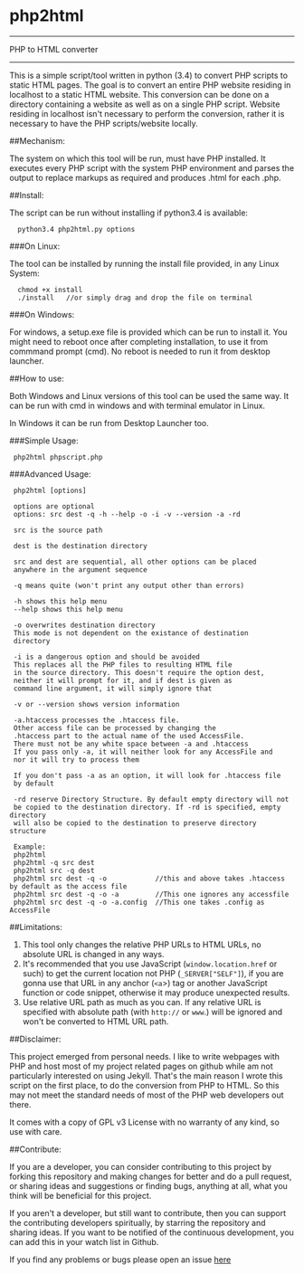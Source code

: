 # php2html
**********************
PHP to HTML converter
**********************

This is a simple script/tool written in python (3.4) to convert PHP scripts to static HTML pages. The goal is to convert an entire PHP website residing in localhost to a static HTML website. This conversion can be done on a directory containing a website as well as on a single PHP script. Website residing in localhost isn't necessary to perform the conversion, rather it is necessary to have the PHP scripts/website locally.

##Mechanism:

The system on which this tool will be run, must have PHP installed. It executes every PHP script with the system PHP environment and parses the output to replace markups as required and produces .html for each .php.

##Install:

The script can be run without installing if python3.4 is available:

      python3.4 php2html.py options
      
###On Linux:

The tool can be installed by running the install file provided, in any Linux System:

      chmod +x install
      ./install   //or simply drag and drop the file on terminal
      
###On Windows:

For windows, a setup.exe file is provided which can be run to install it. You might need to reboot once after completing installation, to use it from commmand prompt (cmd). No reboot is needed to run it from desktop launcher.

##How to use:

Both Windows and Linux versions of this tool can be used the same way. It can be run with cmd in windows and with terminal emulator in Linux.

In Windows it can be run from Desktop Launcher too.

###Simple Usage:

     php2html phpscript.php

###Advanced Usage: 

     php2html [options]
   
     options are optional
     options: src dest -q -h --help -o -i -v --version -a -rd
   
     src is the source path
   
     dest is the destination directory
     
     src and dest are sequential, all other options can be placed
     anywhere in the argument sequence
   
     -q means quite (won't print any output other than errors)
   
     -h shows this help menu
     --help shows this help menu
   
     -o overwrites destination directory
     This mode is not dependent on the existance of destination
     directory
   
     -i is a dangerous option and should be avoided
     This replaces all the PHP files to resulting HTML file
     in the source directory. This doesn't require the option dest,
     neither it will prompt for it, and if dest is given as
     command line argument, it will simply ignore that
     
     -v or --version shows version information
     
     -a.htaccess processes the .htaccess file.
     Other access file can be processed by changing the
     .htaccess part to the actual name of the used AccessFile.
     There must not be any white space between -a and .htaccess
     If you pass only -a, it will neither look for any AccessFile and
     nor it will try to process them
   
     If you don't pass -a as an option, it will look for .htaccess file
     by default
   
     -rd reserve Directory Structure. By default empty directory will not
     be copied to the destination directory. If -rd is specified, empty directory
     will also be copied to the destination to preserve directory structure
   
     Example:
     php2html
     php2html -q src dest
     php2html src -q dest
     php2html src dest -q -o            //this and above takes .htaccess by default as the access file
     php2html src dest -q -o -a         //This one ignores any accessfile
     php2html src dest -q -o -a.config  //This one takes .config as AccessFile
     
##Limitations:

 1. This tool only changes the relative PHP URLs to HTML URLs, no absolute URL is changed in any ways.
 2. It's recommended that you use JavaScript (`window.location.href` or such) to get the current location not PHP (`_SERVER["SELF"]`), if you are gonna use that URL in any anchor (`<a`>) tag or another JavaScript function or code snippet, otherwise it may produce unexpected results.
 3. Use relative URL path as much as you can. If any relative URL is specified with absolute path (with `http://` or `www`.) will be ignored and won't be converted to HTML URL path.

##Disclaimer:

This project emerged from personal needs. I like to write webpages with PHP and host most of my project related pages on github while am not particularly interested on using Jekyll. That's the main reason I wrote this script on the first place, to do the conversion from PHP to HTML. So this may not meet the standard needs of most of the PHP web developers out there.

It comes with a copy of GPL v3 License with no warranty of any kind, so use with care.


##Contribute:

If you are a developer, you can consider contributing to this project by forking this repository and making changes for better and do a pull request, or sharing ideas and suggestions or finding bugs, anything at all, what you think will be beneficial for this project.

If you aren't a developer, but still want to contribute, then you can support the contributing developers spiritually, by starring the repository and sharing ideas. If you want to be notified of the continuous development, you can add this in your watch list in Github.

If you find any problems or bugs please open an issue [here](https://github.com/neurobin/php2html/issues) 



